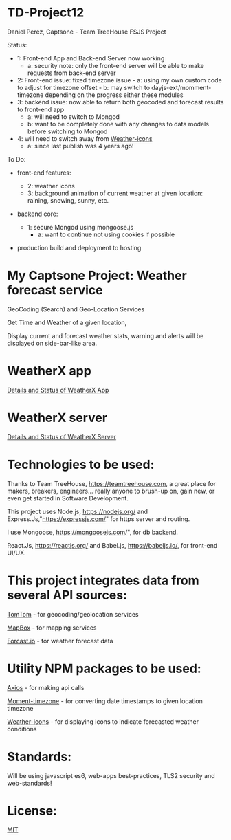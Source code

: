 # TD-Project12
Daniel Perez, Captsone - Team TreeHouse FSJS Project

Status:

  - 1: Front-end App and Back-end Server now working
      - a: security note: only the front-end server will be able to make requests from back-end server
  - 2: Front-end issue: fixed timezone issue
        - a: using my own custom code to adjust for timezone offset
        - b: may switch to dayjs-ext/momment-timezone depending on the progress either these modules
  - 3: backend issue: now able to return both geocoded and forecast results to front-end app
      - a: will need to switch to Mongod
      - b: want to be completely done with any changes to data models before switching to Mongod
  - 4: will need to switch away from [Weather-icons](https://www.npmjs.com/package/weather-icons)
      - a: since last publish was 4 years ago!

To Do:

  - front-end features:
    - 2: weather icons
    - 3: background animation of current weather at given location: raining, snowing, sunny, etc.

  - backend core:
    - 1: secure Mongod using mongoose.js
      - a: want to continue not using cookies if possible

  - production build and deployment to hosting


# My Captsone Project:  Weather forecast service  

GeoCoding (Search) and Geo-Location Services

Get Time and Weather of a given location,

Display current and forecast weather stats, warning and alerts will be displayed on side-bar-like area.

# WeatherX app

[Details and Status of WeatherX App](https://github.com/pereznetworks/TD-Project12/blob/master/WeatherX/README.md)

# WeatherX server

[Details and Status of WeatherX Server](https://github.com/pereznetworks/TD-Project12/blob/master/WeatherX-Server/readme.md)

# Technologies to be used:

Thanks to Team TreeHouse, https://teamtreehouse.com, a great place for makers, breakers, engineers... really anyone to brush-up on, gain new, or even get started in Software Development.

This project uses Node.js, https://nodejs.org/ and Express.Js,"https://expressjs.com/" for https server and routing.

I use Mongoose, https://mongoosejs.com/", for db backend.

React.Js, https://reactjs.org/ and Babel.js, https://babeljs.io/, for front-end UI/UX.

# This project integrates data from several API sources:  

[TomTom](https://developer.tomtom.com/maps-sdk-web) - for geocoding/geolocation services

[MapBox](https://www.mapbox.com/) - for mapping services

[Forcast.io](https://darksky.net/dev/docs) - for weather forecast data


# Utility NPM packages to be used:

[Axios](https://www.npmjs.com/package/axios) - for making api calls

[Moment-timezone](https://github.com/moment/moment-timezone) - for converting date timestamps to given location timezone

[Weather-icons](https://www.npmjs.com/package/weather-icons) - for displaying icons to indicate forecasted weather conditions

# Standards:

Will be using javascript es6, web-apps best-practices, TLS2 security and web-standards!

# License:

[MIT](https://github.com/pereznetworks/TD-Project12/blob/master/LICENSE)
